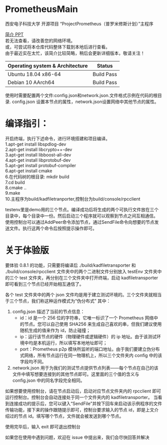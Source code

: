 # PrometheusMain
西安电子科技大学 开源项目 “ProjectPrometheus（普罗米修斯计划）”主程序

<a href="https://github.com/iodinetech/PrometheusMain/blob/master/introduction.pdf">简介 PPT</a><br>
若无法查看，请改善您的网络环境。  
或，可尝试将本仓库代码整体下载到本地后进行查看。  
由于最近实在太忙，该简介比较简略，稍后会更新详细版本，敬请关注！  


| Operating system & Architecture | Status     |
| ------------------------------- | ---------- |
| Ubuntu 18.04 x86-64             | Build Pass |
| Debian 10 AArch64               | Build Pass |

使用时需要配置两个文件:config.json和network.json.文件格式示例在代码的根目录.
config.json 设置本节点的属性，network.json设置网络中其他节点的属性。

# 编译指引：
开启终端，执行下述命令，进行环境搭建和项目编译。  
1.apt-get install libspdlog-dev  
2.apt-get install libcrypto++-dev  
3.apt-get install libboost-all-dev  
4.apt-get install libprotobuf-dev  
5.apt-get install protobuf-compiler  
6.apt-get install cmake  
6.在代码树的根目录: mkdir build  
7.cd build  
8.cmake ..  
9.make  
10.主程序为build/kadfiletranporter,控制台为build/console/rpcclient  

testenv里是demo用的三个节点。编译成功后将生成的两个可执行文件放在三个目录中，每个目录中一份。然后启动三个程序就可以观察到节点之间互相通信。
使用控制台可以通过AddPeer命令添加节点，通过SendFile命令向想要的节点发送文件。执行这两个命令后按照提示操作即可。

# 关于体验版
要体验 0.8.1 的功能，只需要将编译后 ./build/kadfiletransporter 和 ./build/console/rpcclient 文件夹中的两个二进制文件分别放入 testEnv 文件夹中的三个 test 文件夹，再分别在三个文件夹中打开终端，启动 kadfiletransporter 即可看到三个节点已经开始相互通信了。

各个 test 文件夹中的两个 json 文件均是用于建立测试环境的。三个文件夹就相当于三个节点，我们称这种运作模式为“伪分布式”
其中：

1. config.json 描述了当前的节点信息：
   - id：id 是一个 256 位的字符串，它唯一标识了一个 Prometheus 网络中的节点。您可以自己使用 SHA256 来生成自己喜欢的串，但我们建议使用随机生成的值来作为 id，防止碰撞；
   - ip：运行该节点的硬件（物理硬件或逻辑硬件）的 ip 地址。由于该测试环境中均是本机运行，所以填写本地地址即可；
   - port：Prometheus p2p 模块所监听的端口地址。由于我们要建立伪分布式网络，所有节点运行在同一物理机上，所以三个文件夹内 config 中的该字段均不同。
2. network.json 用于为我们的测试节点提供节点列表——每个节点在自己的该文件中填写想要连接到的其他节点即可。这里面的三个值的含义与 config.json 中的同名字段完全相同。


如果想要使用控制台，请在节点启动后，启动对应节点文件夹内的 rpcclient 即可运行控制台。控制台会自动连接处于同一个文件夹内的 kadfiletransporter。
当看到连接成功的提示后，您可以键入“SendFile”并按下回车来启动该示例程序的文件传输功能，接下来的操作跟随提示即可，控制台要求输入的节点 id，即是上文介绍过的节点 id。填写哪个节点，文件就会被发送到哪个节点。

使用完毕后，输入 exit 即可退出控制台

如果您在使用中遇到问题，欢迎在 issue 中提出来，我们会尽快回答并解决
